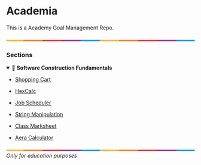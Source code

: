 # Academia
This is a Academy Goal Management Repo. <br>

![](https://github.com/Gamedemons/Gamedemons/blob/main/Resources/waxline.png)

### Sections

<details open>
<summary>🧩 <b>Software Construction Fundamentals</b></summary>
  
- [Shopping Cart](https://github.com/metacube-manthan-rajoria/Assignments/blob/51164e9a614cb6c427a8be9dc59a59f5ad2dd61b/001%20-%20Software%20Construction%20Fundamentals%20-%20GET/Chapter%20001%20-%20Software%20Construction%20Fundamental%20Overview/Assignment.java)

- [HexCalc](https://github.com/metacube-manthan-rajoria/Assignments/blob/51164e9a614cb6c427a8be9dc59a59f5ad2dd61b/001%20-%20Software%20Construction%20Fundamentals%20-%20GET/Chapter%20002%20-%20Static%20Checking%20and%20Code%20Review/Assignment%201/Assignment.java)

- [Job Scheduler](https://github.com/metacube-manthan-rajoria/Assignments/blob/255d549957dc58500231444aa3ccd0ea8f70dd66/001%20-%20Software%20Construction%20Fundamentals%20-%20GET/Chapter%20002%20-%20Static%20Checking%20and%20Code%20Review/Assignment%202/Assignment.java)
</details>

- [String Manipulation](https://github.com/metacube-manthan-rajoria/Assignments/blob/3b4b50e12faa444d0d2ff7d682dcc16617555742/001%20-%20Software%20Construction%20Fundamentals%20-%20GET/Chapter%20003%20-%20Software%20Specifications/Assignment%201/Assignment.java)

- [Class Marksheet](https://github.com/metacube-manthan-rajoria/Assignments/blob/3b4b50e12faa444d0d2ff7d682dcc16617555742/001%20-%20Software%20Construction%20Fundamentals%20-%20GET/Chapter%20003%20-%20Software%20Specifications/Assignment%202/Assignment.java)

- [Aera Calculator](https://github.com/metacube-manthan-rajoria/Assignments/blob/3b4b50e12faa444d0d2ff7d682dcc16617555742/001%20-%20Software%20Construction%20Fundamentals%20-%20GET/Chapter%20003%20-%20Software%20Specifications/Assignment%203/Assignment.java)
</details>

![](https://github.com/Gamedemons/Gamedemons/blob/main/Resources/waxline.png)
*Only for education purposes*
